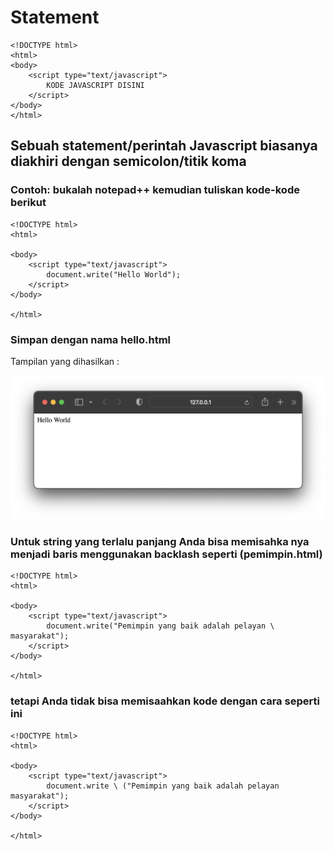 # Statement

```
<!DOCTYPE html>
<html>
<body>
    <script type="text/javascript">
        KODE JAVASCRIPT DISINI
    </script>
</body>
</html>
```

## Sebuah statement/perintah Javascript biasanya diakhiri dengan semicolon/titik koma

### Contoh: bukalah notepad++ kemudian tuliskan kode-kode berikut

```
<!DOCTYPE html>
<html>

<body>
    <script type="text/javascript">
        document.write("Hello World");
    </script>
</body>

</html>
```

### Simpan dengan nama hello.html

Tampilan yang dihasilkan :

![button](https://github.com/itsolution405/JavaScript/blob/main/Statement/Statement.png)

### Untuk string yang terlalu panjang Anda bisa memisahka nya menjadi baris menggunakan backlash seperti (pemimpin.html)

```
<!DOCTYPE html>
<html>

<body>
    <script type="text/javascript">
        document.write("Pemimpin yang baik adalah pelayan \ masyarakat");
    </script>
</body>

</html>
```

### tetapi Anda tidak bisa memisaahkan kode dengan cara seperti ini

```
<!DOCTYPE html>
<html>

<body>
    <script type="text/javascript">
        document.write \ ("Pemimpin yang baik adalah pelayan masyarakat");
    </script>
</body>

</html>
```
